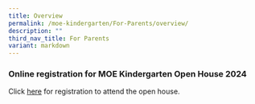 ```yaml
---
title: Overview
permalink: /moe-kindergarten/For-Parents/overview/
description: ""
third_nav_title: For Parents
variant: markdown
---
```

### Online registration for MOE Kindergarten Open House 2024

Click [here](https://form.gov.sg/654c2c4128c6d00011d38319) for registration to attend the open house.
